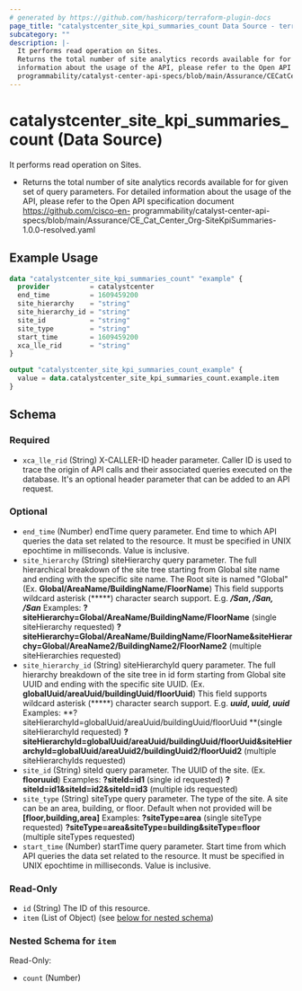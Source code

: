 ```yaml
---
# generated by https://github.com/hashicorp/terraform-plugin-docs
page_title: "catalystcenter_site_kpi_summaries_count Data Source - terraform-provider-catalystcenter"
subcategory: ""
description: |-
  It performs read operation on Sites.
  Returns the total number of site analytics records available for for given set of query parameters. For detailed
  information about the usage of the API, please refer to the Open API specification document https://github.com/cisco-en-
  programmability/catalyst-center-api-specs/blob/main/Assurance/CECatCenter_Org-SiteKpiSummaries-1.0.0-resolved.yaml
---
```


# catalystcenter_site_kpi_summaries_count (Data Source)

It performs read operation on Sites.

- Returns the total number of site analytics records available for for given set of query parameters. For detailed
information about the usage of the API, please refer to the Open API specification document https://github.com/cisco-en-
programmability/catalyst-center-api-specs/blob/main/Assurance/CE_Cat_Center_Org-SiteKpiSummaries-1.0.0-resolved.yaml

## Example Usage

```terraform
data "catalystcenter_site_kpi_summaries_count" "example" {
  provider          = catalystcenter
  end_time          = 1609459200
  site_hierarchy    = "string"
  site_hierarchy_id = "string"
  site_id           = "string"
  site_type         = "string"
  start_time        = 1609459200
  xca_lle_rid       = "string"
}

output "catalystcenter_site_kpi_summaries_count_example" {
  value = data.catalystcenter_site_kpi_summaries_count.example.item
}
```

<!-- schema generated by tfplugindocs -->
## Schema

### Required

- `xca_lle_rid` (String) X-CALLER-ID header parameter. Caller ID is used to trace the origin of API calls and their associated queries executed on the database. It's an optional header parameter that can be added to an API request.

### Optional

- `end_time` (Number) endTime query parameter. End time to which API queries the data set related to the resource. It must be specified in UNIX epochtime in milliseconds. Value is inclusive.
- `site_hierarchy` (String) siteHierarchy query parameter. The full hierarchical breakdown of the site tree starting from Global site name and ending with the specific site name. The Root site is named "Global" (Ex. **Global/AreaName/BuildingName/FloorName**)
This field supports wildcard asterisk (*****) character search support. E.g. ***/San*, */San, /San***
Examples:
**?siteHierarchy=Global/AreaName/BuildingName/FloorName** (single siteHierarchy requested)
**?siteHierarchy=Global/AreaName/BuildingName/FloorName&siteHierarchy=Global/AreaName2/BuildingName2/FloorName2** (multiple siteHierarchies requested)
- `site_hierarchy_id` (String) siteHierarchyId query parameter. The full hierarchy breakdown of the site tree in id form starting from Global site UUID and ending with the specific site UUID. (Ex. **globalUuid/areaUuid/buildingUuid/floorUuid**)
This field supports wildcard asterisk (*****) character search support. E.g. ***uuid*, *uuid, uuid***
Examples:
**?siteHierarchyId=globalUuid/areaUuid/buildingUuid/floorUuid **(single siteHierarchyId requested)
**?siteHierarchyId=globalUuid/areaUuid/buildingUuid/floorUuid&siteHierarchyId=globalUuid/areaUuid2/buildingUuid2/floorUuid2** (multiple siteHierarchyIds requested)
- `site_id` (String) siteId query parameter. The UUID of the site. (Ex. **flooruuid**)
Examples:
**?siteId=id1** (single id requested)
**?siteId=id1&siteId=id2&siteId=id3** (multiple ids requested)
- `site_type` (String) siteType query parameter. The type of the site. A site can be an area, building, or floor.
Default when not provided will be **[floor,building,area]**
Examples:
**?siteType=area** (single siteType requested)
**?siteType=area&siteType=building&siteType=floor** (multiple siteTypes requested)
- `start_time` (Number) startTime query parameter. Start time from which API queries the data set related to the resource. It must be specified in UNIX epochtime in milliseconds. Value is inclusive.

### Read-Only

- `id` (String) The ID of this resource.
- `item` (List of Object) (see [below for nested schema](#nestedatt--item))

<a id="nestedatt--item"></a>
### Nested Schema for `item`

Read-Only:

- `count` (Number)
